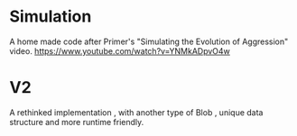 # Simulation
A home made code after Primer's "Simulating the Evolution of Aggression" video.
https://www.youtube.com/watch?v=YNMkADpvO4w


# V2 
A rethinked implementation , with another type of Blob , unique data structure and more runtime friendly.
